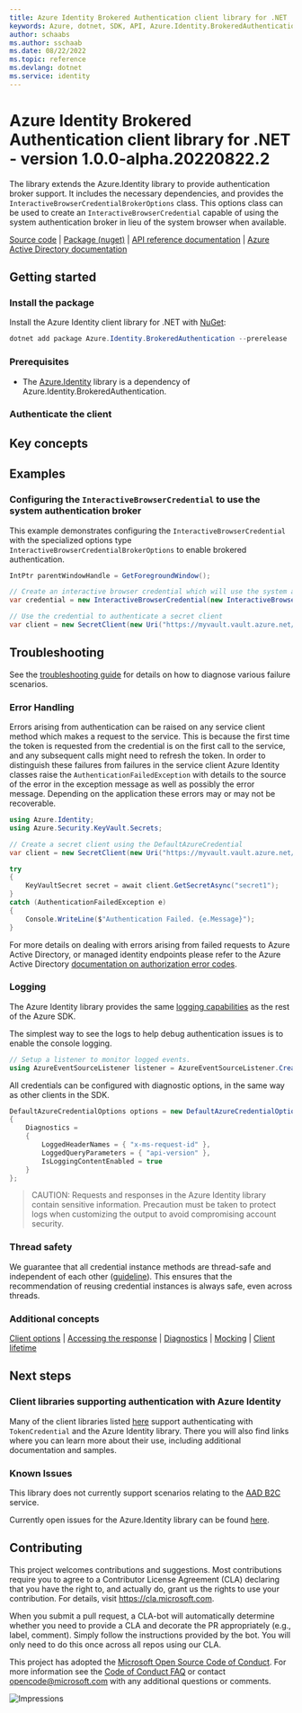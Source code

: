 ```yaml
---
title: Azure Identity Brokered Authentication client library for .NET
keywords: Azure, dotnet, SDK, API, Azure.Identity.BrokeredAuthentication, identity
author: schaabs
ms.author: sschaab
ms.date: 08/22/2022
ms.topic: reference
ms.devlang: dotnet
ms.service: identity
---
```

# Azure Identity Brokered Authentication client library for .NET - version 1.0.0-alpha.20220822.2 

 The library extends the Azure.Identity library to provide authentication broker support. It includes the necessary dependencies, and provides the `InteractiveBrowserCredentialBrokerOptions` class. This options class can be used to create an `InteractiveBrowserCredential` capable of using the system authentication broker in lieu of the system browser when available.  

  [Source code][source] | [Package (nuget)][package] | [API reference documentation][identity_api_docs] | [Azure Active Directory documentation][aad_doc]

## Getting started

### Install the package

Install the Azure Identity client library for .NET with [NuGet][nuget]:

```PowerShell
dotnet add package Azure.Identity.BrokeredAuthentication --prerelease
```

### Prerequisites
* The [Azure.Identity][azure_identity] library is a dependency of Azure.Identity.BrokeredAuthentication.

### Authenticate the client

## Key concepts

## Examples

### Configuring the `InteractiveBrowserCredential` to use the system authentication broker

This example demonstrates configuring the `InteractiveBrowserCredential` with the specialized options type `InteractiveBrowserCredentialBrokerOptions` to enable brokered authentication.

```C# Snippet:ConfigureInteractiveBrowserToUseBroker
IntPtr parentWindowHandle = GetForegroundWindow();

// Create an interactive browser credential which will use the system authentication broker
var credential = new InteractiveBrowserCredential(new InteractiveBrowserCredentialBrokerOptions(parentWindowHandle));

// Use the credential to authenticate a secret client
var client = new SecretClient(new Uri("https://myvault.vault.azure.net/"), credential);
```

## Troubleshooting

See the [troubleshooting guide](https://github.com/Azure/azure-sdk-for-net/blob/main/sdk/identity/Azure.Identity/TROUBLESHOOTING.md) for details on how to diagnose various failure scenarios.

### Error Handling
Errors arising from authentication can be raised on any service client method which makes a request to the service. This is because the first time the token is requested from the credential is on the first call to the service, and any subsequent calls might need to refresh the token. In order to distinguish these failures from failures in the service client Azure Identity classes raise the `AuthenticationFailedException` with details to the source of the error in the exception message as well as possibly the error message. Depending on the application these errors may or may not be recoverable.

``` c#
using Azure.Identity;
using Azure.Security.KeyVault.Secrets;

// Create a secret client using the DefaultAzureCredential
var client = new SecretClient(new Uri("https://myvault.vault.azure.net/"), new DefaultAzureCredential());

try
{
    KeyVaultSecret secret = await client.GetSecretAsync("secret1");
}
catch (AuthenticationFailedException e)
{
    Console.WriteLine($"Authentication Failed. {e.Message}");
}
```

For more details on dealing with errors arising from failed requests to Azure Active Directory, or managed identity endpoints please refer to the Azure Active Directory [documentation on authorization error codes][aad_err_doc].

### Logging

The Azure Identity library provides the same [logging capabilities](https://github.com/Azure/azure-sdk-for-net/blob/main/sdk/core/Azure.Core/samples/Diagnostics.md#logging) as the rest of the Azure SDK.

The simplest way to see the logs to help debug authentication issues is to enable the console logging.

``` c#
// Setup a listener to monitor logged events.
using AzureEventSourceListener listener = AzureEventSourceListener.CreateConsoleLogger();
```

All credentials can be configured with diagnostic options, in the same way as other clients in the SDK.

``` c#
DefaultAzureCredentialOptions options = new DefaultAzureCredentialOptions()
{
    Diagnostics =
    {
        LoggedHeaderNames = { "x-ms-request-id" },
        LoggedQueryParameters = { "api-version" },
        IsLoggingContentEnabled = true
    }
};
```

> CAUTION: Requests and responses in the Azure Identity library contain sensitive information. Precaution must be taken to protect logs when customizing the output to avoid compromising account security.

### Thread safety
We guarantee that all credential instance methods are thread-safe and independent of each other ([guideline](https://azure.github.io/azure-sdk/dotnet_introduction.html#dotnet-service-methods-thread-safety)).
This ensures that the recommendation of reusing credential instances is always safe, even across threads.

### Additional concepts
[Client options](https://github.com/Azure/azure-sdk-for-net/blob/master/sdk/core/Azure.Core/README.md#configuring-service-clients-using-clientoptions) |
[Accessing the response](https://github.com/Azure/azure-sdk-for-net/blob/master/sdk/core/Azure.Core/README.md#accessing-http-response-details-using-responset) |
[Diagnostics](https://github.com/Azure/azure-sdk-for-net/blob/master/sdk/core/Azure.Core/samples/Diagnostics.md) |
[Mocking](https://github.com/Azure/azure-sdk-for-net/blob/master/sdk/core/Azure.Core/README.md#mocking) |
[Client lifetime](https://devblogs.microsoft.com/azure-sdk/lifetime-management-and-thread-safety-guarantees-of-azure-sdk-net-clients/)

## Next steps

### Client libraries supporting authentication with Azure Identity

Many of the client libraries listed [here](https://azure.github.io/azure-sdk/releases/latest/dotnet.html) support authenticating with `TokenCredential` and the Azure Identity library.
There you will also find links where you can learn more about their use, including additional documentation and samples.

### Known Issues

This library does not currently support scenarios relating to the [AAD B2C](/azure/active-directory-b2c/overview) service.

Currently open issues for the Azure.Identity library can be found [here](https://github.com/Azure/azure-sdk-for-net/issues?q=is%3Aissue+is%3Aopen+label%3AAzure.Identity).

## Contributing
This project welcomes contributions and suggestions. Most contributions require you to agree to a Contributor License Agreement (CLA) declaring that you have the right to, and actually do, grant us the rights to use your contribution. For details, visit https://cla.microsoft.com.

When you submit a pull request, a CLA-bot will automatically determine whether you need to provide a CLA and decorate the PR appropriately (e.g., label, comment). Simply follow the instructions provided by the bot. You will only need to do this once across all repos using our CLA.

This project has adopted the [Microsoft Open Source Code of Conduct][code_of_conduct]. For more information see the [Code of Conduct FAQ][code_of_conduct_faq] or contact opencode@microsoft.com with any additional questions or comments.

<!-- LINKS -->
[azure_cli]: /cli/azure
[azure_powerShell]: /powershell/azure
[azure_sub]: https://azure.microsoft.com/free/dotnet/
[azure_identity]: https://github.com/Azure/azure-sdk-for-net/tree/main/sdk/identity/Azure.Identity/README.md
[source]: https://github.com/Azure/azure-sdk-for-net/tree/main/sdk/identity/Azure.Identity.BrokeredAuthentication/src
[package]: https://www.nuget.org/packages?q=Azure.Identity.BrokeredAuthentication
[aad_doc]: /azure/active-directory/
[aad_err_doc]: /azure/active-directory/develop/reference-aadsts-error-codes
[certificates_client_library]: https://github.com/Azure/azure-sdk-for-net/tree/main/sdk/keyvault/Azure.Security.KeyVault.Certificates
[code_of_conduct]: https://opensource.microsoft.com/codeofconduct/
[code_of_conduct_faq]: https://opensource.microsoft.com/codeofconduct/faq/
[nuget]: https://www.nuget.org/
[keys_client_library]: https://github.com/Azure/azure-sdk-for-net/tree/main/sdk/keyvault/Azure.Security.KeyVault.Keys
[secrets_client_library]: https://github.com/Azure/azure-sdk-for-net/tree/main/sdk/keyvault/Azure.Security.KeyVault.Secrets
[blobs_client_library]: https://github.com/Azure/azure-sdk-for-net/tree/main/sdk/storage/Azure.Storage.Blobs
[queues_client_library]: https://github.com/Azure/azure-sdk-for-net/tree/main/sdk/storage/Azure.Storage.Queues
[eventhubs_client_library]: https://github.com/Azure/azure-sdk-for-net/tree/main/sdk/eventhub/Azure.Messaging.EventHubs
[azure_core_library]: https://github.com/Azure/azure-sdk-for-net/tree/main/sdk/core/Azure.Core
[identity_api_docs]: /dotnet/api/azure.identity?view=azure-dotnet
[vs_login_image]: https://raw.githubusercontent.com/Azure/azure-sdk-for-net/main/sdk/identity/Azure.Identity/images/VsLoginDialog.png
[azure_cli_login_image]: https://raw.githubusercontent.com/Azure/azure-sdk-for-net/main/sdk/identity/Azure.Identity/images/AzureCliLogin.png
[azure_cli_login_device_code_image]: https://raw.githubusercontent.com/Azure/azure-sdk-for-net/main/sdk/identity/Azure.Identity/images/AzureCliLoginDeviceCode.png
[ref_DefaultAzureCredential]: /dotnet/api/azure.identity.defaultazurecredential?view=azure-dotnet
[ref_ChainedTokenCredential]: /dotnet/api/azure.identity.chainedtokencredential?view=azure-dotnet
[ref_EnvironmentCredential]: /dotnet/api/azure.identity.environmentcredential?view=azure-dotnet
[ref_ManagedIdentityCredential]: /dotnet/api/azure.identity.managedidentitycredential?view=azure-dotnet
[ref_ClientSecretCredential]: /dotnet/api/azure.identity.clientsecretcredential?view=azure-dotnet
[ref_ClientCertificateCredential]: /dotnet/api/azure.identity.clientcertificatecredential?view=azure-dotnet
[ref_InteractiveBrowserCredential]: /dotnet/api/azure.identity.interactivebrowsercredential?view=azure-dotnet
[ref_DeviceCodeCredential]: /dotnet/api/azure.identity.devicecodecredential?view=azure-dotnet
[ref_UsernamePasswordCredential]: /dotnet/api/azure.identity.usernamepasswordcredential?view=azure-dotnet
[ref_AuthorizationCodeCredential]: /dotnet/api/azure.identity.authorizationcodecredential?view=azure-dotnet
[ref_AzureCliCredential]: /dotnet/api/azure.identity.azureclicredential?view=azure-dotnet
[ref_AzurePowerShellCredential]: https://github.com/Azure/azure-sdk-for-net/blob/main/sdk/identity/Azure.Identity/src/AzurePowerShellCredential.cs
[ref_VisualStudioCredential]: /dotnet/api/azure.identity.visualstudiocredential?view=azure-dotnet
[ref_VisualStudioCodeCredential]: /dotnet/api/azure.identity.visualstudiocodecredential?view=azure-dotnet

![Impressions](https://azure-sdk-impressions.azurewebsites.net/api/impressions/azure-sdk-for-net%2Fsdk%2Fidentity%2FAzure.Identity%2FREADME.png)

